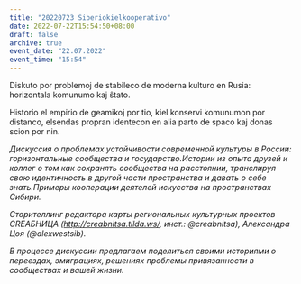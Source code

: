 ```yaml
---
title: "20220723 Siberiokielkooperativo"
date: 2022-07-22T15:54:50+08:00
draft: false
archive: true
event_date: "22.07.2022"
event_time: "15:54"
---
```

Diskuto por problemoj de stabileco de moderna kulturo en Rusia: horizontala komunumo kaj ŝtato.

Historio el empirio de geamikoj por tio, kiel konservi komunumon por distanco,  elsendas propran identecon en alia parto de spaco kaj donas scion por nin.

*Дискуссия о проблемах устойчивости современной культуры в России: горизонтальные сообщества и государство.Истории из опыта друзей и коллег о том как сохранять сообщества на расстоянии, транслируя свою идентичность в другой части пространства и давать о себе знать.Примеры кооперации деятелей искусства на пространствах Сибири.*

*Сторителлинг редактора карты региональных культурных проектов CREAБНИЦА (http://creabnitsa.tilda.ws/, инст.: @creabnitsa), Александра Цоя (@alexwestsib).*

*В процессе дискуссии предлагаем поделиться своими историями о переездах, эмиграциях, решениях проблемы привязанности в сообществах и вашей жизни.*